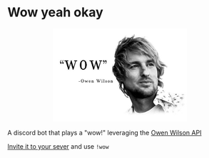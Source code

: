 # Wow yeah okay

<p align="center">
  <img src="owen.jpeg" width="300" />
</p>



A discord bot that plays a "wow!" leveraging the [Owen Wilson API](https://owen-wilson-wow-api.herokuapp.com/wows/random")

[Invite it to your sever](https://discord.com/api/oauth2/authorize?client_id=970429322961760356&permissions=8&scope=bot) and use `!wow`